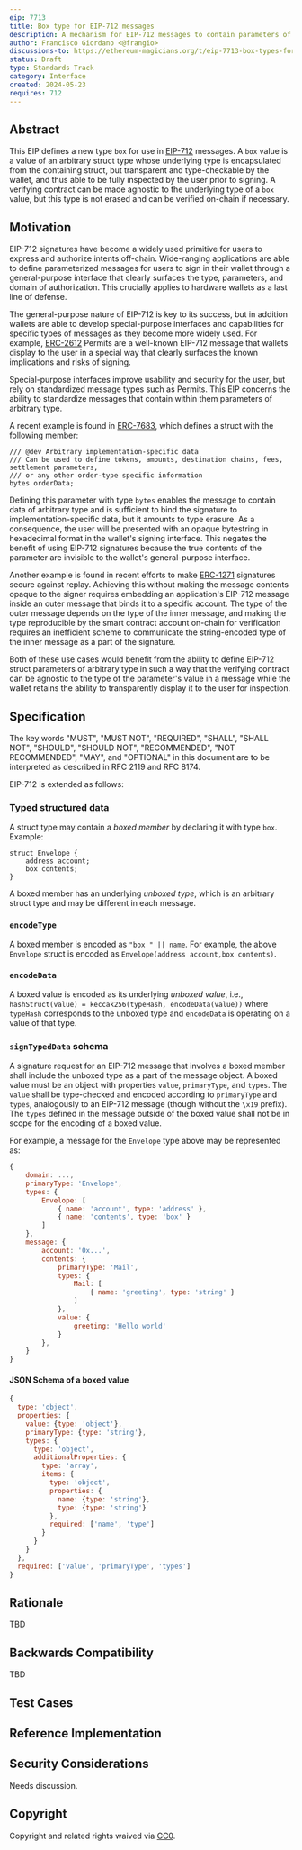 ```yaml
---
eip: 7713
title: Box type for EIP-712 messages
description: A mechanism for EIP-712 messages to contain parameters of arbitrary type
author: Francisco Giordano <@frangio>
discussions-to: https://ethereum-magicians.org/t/eip-7713-box-types-for-eip-712-messages/20092
status: Draft
type: Standards Track
category: Interface
created: 2024-05-23
requires: 712
---
```


## Abstract

This EIP defines a new type `box` for use in [EIP-712](./eip-712.md) messages. A `box` value is a value of an arbitrary struct type whose underlying type is encapsulated from the containing struct, but transparent and type-checkable by the wallet, and thus able to be fully inspected by the user prior to signing. A verifying contract can be made agnostic to the underlying type of a `box` value, but this type is not erased and can be verified on-chain if necessary.

## Motivation

EIP-712 signatures have become a widely used primitive for users to express and authorize intents off-chain. Wide-ranging applications are able to define parameterized messages for users to sign in their wallet through a general-purpose interface that clearly surfaces the type, parameters, and domain of authorization. This crucially applies to hardware wallets as a last line of defense.

The general-purpose nature of EIP-712 is key to its success, but in addition wallets are able to develop special-purpose interfaces and capabilities for specific types of messages as they become more widely used. For example, [ERC-2612](./eip-2612.md) Permits are a well-known EIP-712 message that wallets display to the user in a special way that clearly surfaces the known implications and risks of signing.

Special-purpose interfaces improve usability and security for the user, but rely on standardized message types such as Permits. This EIP concerns the ability to standardize messages that contain within them parameters of arbitrary type.

A recent example is found in [ERC-7683](https://ercs.ethereum.org/ERCS/erc-7683), which defines a struct with the following member:
```solidity
/// @dev Arbitrary implementation-specific data
/// Can be used to define tokens, amounts, destination chains, fees, settlement parameters,
/// or any other order-type specific information
bytes orderData;
```
Defining this parameter with type `bytes` enables the message to contain data of arbitrary type and is sufficient to bind the signature to implementation-specific data, but it amounts to type erasure. As a consequence, the user will be presented with an opaque bytestring in hexadecimal format in the wallet's signing interface. This negates the benefit of using EIP-712 signatures because the true contents of the parameter are invisible to the wallet's general-purpose interface.

Another example is found in recent efforts to make [ERC-1271](./eip-1271.md) signatures secure against replay. Achieving this without making the message contents opaque to the signer requires embedding an application's EIP-712 message inside an outer message that binds it to a specific account. The type of the outer message depends on the type of the inner message, and making the type reproducible by the smart contract account on-chain for verification requires an inefficient scheme to communicate the string-encoded type of the inner message as a part of the signature.

Both of these use cases would benefit from the ability to define EIP-712 struct parameters of arbitrary type in such a way that the verifying contract can be agnostic to the type of the parameter's value in a message while the wallet retains the ability to transparently display it to the user for inspection.

## Specification

The key words "MUST", "MUST NOT", "REQUIRED", "SHALL", "SHALL NOT", "SHOULD", "SHOULD NOT", "RECOMMENDED", "NOT RECOMMENDED", "MAY", and "OPTIONAL" in this document are to be interpreted as described in RFC 2119 and RFC 8174.

EIP-712 is extended as follows:

### Typed structured data

A struct type may contain a *boxed member* by declaring it with type `box`. Example:

```solidity
struct Envelope {
    address account;
    box contents;
}
```

A boxed member has an underlying *unboxed type*, which is an arbitrary struct type and may be different in each message.

### `encodeType`

A boxed member is encoded as `"box " || name`. For example, the above `Envelope` struct is encoded as `Envelope(address account,box contents)`.

### `encodeData`

A boxed value is encoded as its underlying *unboxed value*, i.e., `hashStruct(value) = keccak256(typeHash, encodeData(value))` where `typeHash` corresponds to the unboxed type and `encodeData` is operating on a value of that type.

### `signTypedData` schema

A signature request for an EIP-712 message that involves a boxed member shall include the unboxed type as a part of the message object. A boxed value must be an object with properties `value`, `primaryType`, and `types`. The `value` shall be type-checked and encoded according to `primaryType` and `types`, analogously to an EIP-712 message (though without the `\x19` prefix). The `types` defined in the message outside of the boxed value shall not be in scope for the encoding of a boxed value.

For example, a message for the `Envelope` type above may be represented as:

```js
{
    domain: ...,
    primaryType: 'Envelope',
    types: {
        Envelope: [
            { name: 'account', type: 'address' },
            { name: 'contents', type: 'box' }
        ]
    },
    message: {
        account: '0x...',
        contents: {
            primaryType: 'Mail',
            types: {
                Mail: [
                    { name: 'greeting', type: 'string' }
                ]
            },
            value: {
                greeting: 'Hello world'
            }
        },
    }
}
```

#### JSON Schema of a boxed value

```js
{
  type: 'object',
  properties: {
    value: {type: 'object'},
    primaryType: {type: 'string'},
    types: {
      type: 'object',
      additionalProperties: {
        type: 'array',
        items: {
          type: 'object',
          properties: {
            name: {type: 'string'},
            type: {type: 'string'}
          },
          required: ['name', 'type']
        }
      }
    }
  },
  required: ['value', 'primaryType', 'types']
}
```

## Rationale

<!--
  The rationale fleshes out the specification by describing what motivated the design and why particular design decisions were made. It should describe alternate designs that were considered and related work, e.g. how the feature is supported in other languages.

  The current placeholder is acceptable for a draft.

  TODO: Remove this comment before submitting
-->

TBD

## Backwards Compatibility

<!--

  This section is optional.

  All EIPs that introduce backwards incompatibilities must include a section describing these incompatibilities and their severity. The EIP must explain how the author proposes to deal with these incompatibilities. EIP submissions without a sufficient backwards compatibility treatise may be rejected outright.

  The current placeholder is acceptable for a draft.

  TODO: Remove this comment before submitting
-->

TBD

## Test Cases

<!--
  This section is optional for non-Core EIPs.

  The Test Cases section should include expected input/output pairs, but may include a succinct set of executable tests. It should not include project build files. No new requirements may be introduced here (meaning an implementation following only the Specification section should pass all tests here.)
  If the test suite is too large to reasonably be included inline, then consider adding it as one or more files in `../assets/eip-####/`. External links will not be allowed

  TODO: Remove this comment before submitting
-->

## Reference Implementation

<!--
  This section is optional.

  The Reference Implementation section should include a minimal implementation that assists in understanding or implementing this specification. It should not include project build files. The reference implementation is not a replacement for the Specification section, and the proposal should still be understandable without it.
  If the reference implementation is too large to reasonably be included inline, then consider adding it as one or more files in `../assets/eip-####/`. External links will not be allowed.

  TODO: Remove this comment before submitting
-->

## Security Considerations

<!--
  All EIPs must contain a section that discusses the security implications/considerations relevant to the proposed change. Include information that might be important for security discussions, surfaces risks and can be used throughout the life cycle of the proposal. For example, include security-relevant design decisions, concerns, important discussions, implementation-specific guidance and pitfalls, an outline of threats and risks and how they are being addressed. EIP submissions missing the "Security Considerations" section will be rejected. An EIP cannot proceed to status "Final" without a Security Considerations discussion deemed sufficient by the reviewers.

  The current placeholder is acceptable for a draft.

  TODO: Remove this comment before submitting
-->

Needs discussion.

## Copyright

Copyright and related rights waived via [CC0](../LICENSE.md).
